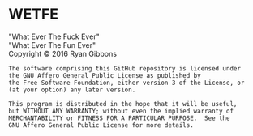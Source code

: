 # WETFE
"What Ever The Fuck Ever"  
"What Ever The Fun Ever"  
Copyright © 2016 Ryan Gibbons



    The software comprising this GitHub repository is licensed under  
    the GNU Affero General Public License as published by  
    the Free Software Foundation, either version 3 of the License, or  
    (at your option) any later version.

    This program is distributed in the hope that it will be useful,
    but WITHOUT ANY WARRANTY; without even the implied warranty of
    MERCHANTABILITY or FITNESS FOR A PARTICULAR PURPOSE.  See the
    GNU Affero General Public License for more details.

